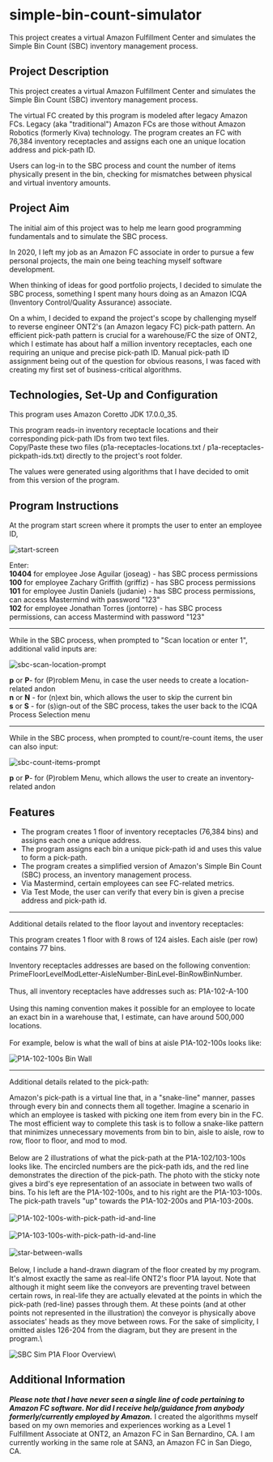 # simple-bin-count-simulator
This project creates a virtual Amazon Fulfillment Center and simulates the Simple Bin Count (SBC) inventory management process.

## Project Description
This project creates a virtual Amazon Fulfillment Center and simulates the Simple Bin Count (SBC) inventory management process.

The virtual FC created by this program is modeled after legacy Amazon FCs. Legacy (aka "traditional") Amazon FCs are those without Amazon Robotics (formerly Kiva) technology. The program creates an FC with 76,384 inventory receptacles and assigns each one an unique location address and pick-path ID.

Users can log-in to the SBC process and count the number of items physically present in the bin, checking for mismatches between physical and virtual inventory amounts.

## Project Aim
The initial aim of this project was to help me learn good programming fundamentals and to simulate the SBC process.

In 2020, I left my job as an Amazon FC associate in order to pursue a few personal projects, the main one being teaching myself software development.

When thinking of ideas for good portfolio projects, I decided to simulate the SBC process, something I spent many hours doing as an Amazon ICQA (Inventory Control/Quality Assurance) associate.

On a whim, I decided to expand the project's scope by challenging myself to reverse engineer ONT2's (an Amazon legacy FC) pick-path pattern. An efficient pick-path pattern is crucial for a warehouse/FC the size of ONT2, which I estimate has about half a million inventory receptacles, each one requiring an unique and precise pick-path ID. Manual pick-path ID assignment being out of the question for obvious reasons, I was faced with creating my first set of business-critical algorithms.

## Technologies, Set-Up and Configuration
This program uses Amazon Coretto JDK 17.0.0_35.

This program reads-in inventory receptacle locations and their corresponding pick-path IDs from two text files.\
Copy/Paste these two files (p1a-receptacles-locations.txt / p1a-receptacles-pickpath-ids.txt) directly to the project's root folder.

The values were generated using algorithms that I have decided to omit from this version of the program.

## Program Instructions
At the program start screen where it prompts the user to enter an employee ID,

![start-screen](https://github.com/JGAguilar626/simple-bin-count-simulator/assets/129235347/a66fdc77-f0e7-4720-ba4e-f6661db7096b)

Enter:\
**10404** for employee Jose Aguilar (joseag) - has SBC process permissions\
**100** for employee Zachary Griffith (griffiz) - has SBC process permissions\
**101** for employee Justin Daniels (judanie) - has SBC process permissions, can access Mastermind with password "123"\
**102** for employee Jonathan Torres (jontorre) - has SBC process permissions, can access Mastermind with password "123"

-----

While in the SBC process, when prompted to "Scan location or enter 1", additional valid inputs are:

![sbc-scan-location-prompt](https://github.com/JGAguilar626/simple-bin-count-simulator/assets/129235347/592d707b-c1e5-4eca-a1c7-cf6401a91ef4)

**p** or **P**- for (P)roblem Menu, in case the user needs to create a location-related andon\
**n** or **N** - for (n)ext bin, which allows the user to skip the current bin\
**s** or **S** - for (s)ign-out of the SBC process, takes the user back to the ICQA Process Selection menu

-----

While in the SBC process, when prompted to count/re-count items, the user can also input:

![sbc-count-items-prompt](https://github.com/JGAguilar626/simple-bin-count-simulator/assets/129235347/e8da4d94-2497-4a11-aa64-49556d2ee5a5)

**p** or **P**- for (P)roblem Menu, which allows the user to create an inventory-related andon

## Features
- The program creates 1 floor of inventory receptacles (76,384 bins) and assigns each one a unique address.
- The program assigns each bin a unique pick-path id and uses this value to form a pick-path.
- The program creates a simplified version of Amazon's Simple Bin Count (SBC) process, an inventory management process.
- Via Mastermind, certain employees can see FC-related metrics.
- Via Test Mode, the user can verify that every bin is given a precise address and pick-path id.

-----

Additional details related to the floor layout and inventory receptacles:

This program creates 1 floor with 8 rows of 124 aisles. Each aisle (per row) contains 77 bins.\
\
Inventory receptacles addresses are based on the following convention:\
PrimeFloorLevelModLetter-AisleNumber-BinLevel-BinRowBinNumber.\
\
Thus, all inventory receptacles have addresses such as: P1A-102-A-100\
\
Using this naming convention makes it possible for an employee to locate an exact bin in a warehouse that, I estimate, can have around 500,000 locations.\
\
For example, below is what the wall of bins at aisle P1A-102-100s looks like:

![P1A-102-100s Bin Wall](https://github.com/JGAguilar626/simple-bin-count-simulator/assets/129235347/a96c373e-6bb1-4db8-be0b-0489328d1fc0)

-----

Additional details related to the pick-path:

Amazon's pick-path is a virtual line that, in a "snake-line" manner, passes through every bin and connects them all together. Imagine a scenario in which an employee is tasked with picking one item from every bin in the FC. The most efficient way to complete this task is to follow a snake-like pattern that minimizes unnecessary movements from bin to bin, aisle to aisle, row to row, floor to floor, and mod to mod.\
\
Below are 2 illustrations of what the pick-path at the P1A-102/103-100s looks like. The encircled numbers are the pick-path ids, and the red line demonstrates the direction of the pick-path. The photo with the sticky note gives a bird's eye representation of an associate in between two walls of bins. To his left are the P1A-102-100s, and to his right are the P1A-103-100s. The pick-path travels "up" towards the P1A-102-200s and P1A-103-200s.\
\
![P1A-102-100s-with-pick-path-id-and-line](https://github.com/JGAguilar626/simple-bin-count-simulator/assets/129235347/ba34e312-7657-48a1-8fec-e3af2365bfbc)\
\
![P1A-103-100s-with-pick-path-id-and-line](https://github.com/JGAguilar626/simple-bin-count-simulator/assets/129235347/6ab2716b-ca06-4667-8fbc-e8b5838d7d20)\
\
![star-between-walls](https://github.com/JGAguilar626/simple-bin-count-simulator/assets/129235347/bd3fed2a-b2a0-4484-92c3-65c1860e0ada)\
\
Below, I include a hand-drawn diagram of the floor created by my program. It's almost exactly the same as real-life ONT2's floor P1A layout. Note that although it might seem like the conveyors are preventing travel between certain rows, in real-life they are actually elevated at the points in which the pick-path (red-line) passes through them. At these points (and at other points not represented in the illustration) the conveyor is physically above associates' heads as they move between rows. For the sake of simplicity, I omitted aisles 126-204 from the diagram, but they are present in the program.\

![SBC Sim P1A Floor Overview](https://github.com/JGAguilar626/simple-bin-count-simulator/assets/129235347/f3a9bf9b-f2a2-4429-8592-5238becf4c78)\

## Additional Information
***Please note that I have never seen a single line of code pertaining to Amazon FC software. Nor did I receive help/guidance from anybody formerly/currently employed by Amazon.*** I created the algorithms myself based on my own memories and experiences working as a Level 1 Fulfillment Associate at ONT2, an Amazon FC in San Bernardino, CA. I am currently working in the same role
at SAN3, an Amazon FC in San Diego, CA.
